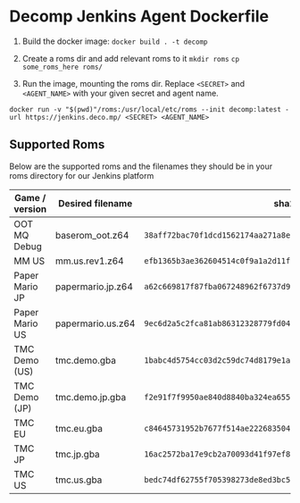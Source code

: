 # Decomp Jenkins Agent Dockerfile

1. Build the docker image:
`docker build . -t decomp`

2. Create a roms dir and add relevant roms to it
`mkdir roms` 
`cp some_roms_here roms/`

3. Run the image, mounting the roms dir. Replace `<SECRET>` and `<AGENT_NAME>` with your given secret and agent name.
```
docker run -v "$(pwd)"/roms:/usr/local/etc/roms --init decomp:latest -url https://jenkins.deco.mp/ <SECRET> <AGENT_NAME>
```

## Supported Roms
Below are the supported roms and the filenames they should be in your roms directory for our Jenkins platform

| Game / version | Desired filename | sha256 |
| ------------- | ------------- | ------------- |
| OOT MQ Debug | baserom_oot.z64 | `38aff72bac70f1dcd1562174aa271a8e136bfa94f585a132ce892e40c4775a6f` |
| MM US | mm.us.rev1.z64 | `efb1365b3ae362604514c0f9a1a2d11f5dc8688ba5be660a37debf5e3be43f2b` |
| Paper Mario JP | papermario.jp.z64 | `a62c669817f87fba067248962f6737d9a8d27e78a843798d739d9d2a39d73874` |
| Paper Mario US | papermario.us.z64 | `9ec6d2a5c2fca81ab86312328779fd042b5f3b920bf65df9f6b87b376883cb5b` |
| TMC Demo (US) | tmc.demo.gba | `1babc4d5754cc03d2c59dc74d8179e1a5de600b76a93f09667a29080e1bbfb33` |
| TMC Demo (JP) | tmc.demo.jp.gba | `f2e91f7f9950ae840d8840ba324ea65527e235f19b5d2395b75d80fd5a465c4f` |
| TMC EU | tmc.eu.gba | `c84645731952b7677f514ae222683504066334ab2af904e64a8a84ffc1af46c6` |
| TMC JP | tmc.jp.gba | `16ac2572ba17e9cb2a70093d41f97ef8cff66c56417e45ea98adacdc51bb4b38` |
| TMC US | tmc.us.gba | `bedc74df62755f705398273de8ed3bc59be610cf55760d0b9aa277f1f5035e73` |
